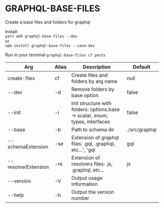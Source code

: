 # **GRAPHQL-BASE-FILES**
Create a base files and folders for graphql 

Install:  
`yarn add graphql-base-files --dev`  
or  
`npm install graphql-base-files --save-dev`


Run in your terminal `graphql-base-files cf posts`


| Arg  | Alias  | Description  | Default   |
|---|---|---|---|
| create-files | cf | Create files and folders by arg name | null |
| --dev | -d  | Remove folders by base option | false |
| --init | -i | Init structure with folders: options.base -> scalar, enum, types, interfaces | false |
| --base | -b | Path to schema dir | ./src/graphql |
| --schemaExtension | -se | Extension of graphql files: .gql, .graphql, etc...', 'gql | gql |
| --resolverExtension | -re | Extension of resolvers files: .js, .graphql, etc... | js |
| --version | -V | Output usage information |
| --help | -h | Output the version number |

